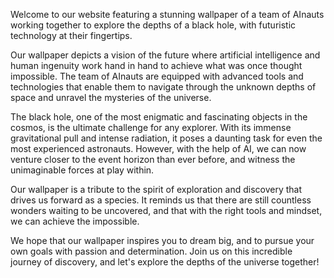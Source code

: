 <!--
Write me content for website with wallpaper "A team of AInauts working together to explore the depths of a black hole, with futuristic technology at their fingertips."
-->

<!--font:Montserrat-->

Welcome to our website featuring a stunning wallpaper of a team of AInauts working together to explore the depths of a black hole, with futuristic technology at their fingertips. 

Our wallpaper depicts a vision of the future where artificial intelligence and human ingenuity work hand in hand to achieve what was once thought impossible. The team of AInauts are equipped with advanced tools and technologies that enable them to navigate through the unknown depths of space and unravel the mysteries of the universe.

The black hole, one of the most enigmatic and fascinating objects in the cosmos, is the ultimate challenge for any explorer. With its immense gravitational pull and intense radiation, it poses a daunting task for even the most experienced astronauts. However, with the help of AI, we can now venture closer to the event horizon than ever before, and witness the unimaginable forces at play within.

Our wallpaper is a tribute to the spirit of exploration and discovery that drives us forward as a species. It reminds us that there are still countless wonders waiting to be uncovered, and that with the right tools and mindset, we can achieve the impossible.

We hope that our wallpaper inspires you to dream big, and to pursue your own goals with passion and determination. Join us on this incredible journey of discovery, and let's explore the depths of the universe together!
